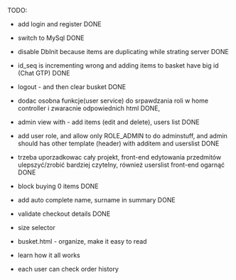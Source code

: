 TODO:

- add login and register DONE
- switch to MySql DONE
- disable DbInit because items are duplicating while strating server DONE
- id_seq is incrementing wrong and adding items to basket have big id (Chat GTP) DONE
- logout - and then clear busket DONE
- dodac osobna funkcje(user service) do srpawdzania roli w home controller i zwaracnie odpowiednich html DONE,
- admin view with - add items (edit and delete), users list DONE
- add user role, and allow only ROLE_ADMIN to do adminstuff, and admin should has other template (header)
 with additem and userslist DONE
- trzeba uporzadkowac cały projekt, front-end edytowania przedmitów ulepszyć/zrobić bardziej czytelny,
    również userslist front-end ogarnąć DONE
- block buying 0 items DONE
- add auto complete name, surname in summary DONE
- validate checkout details DONE

- size selector
- busket.html - organize, make it easy to read
- learn how it all works
- each user can check order history


